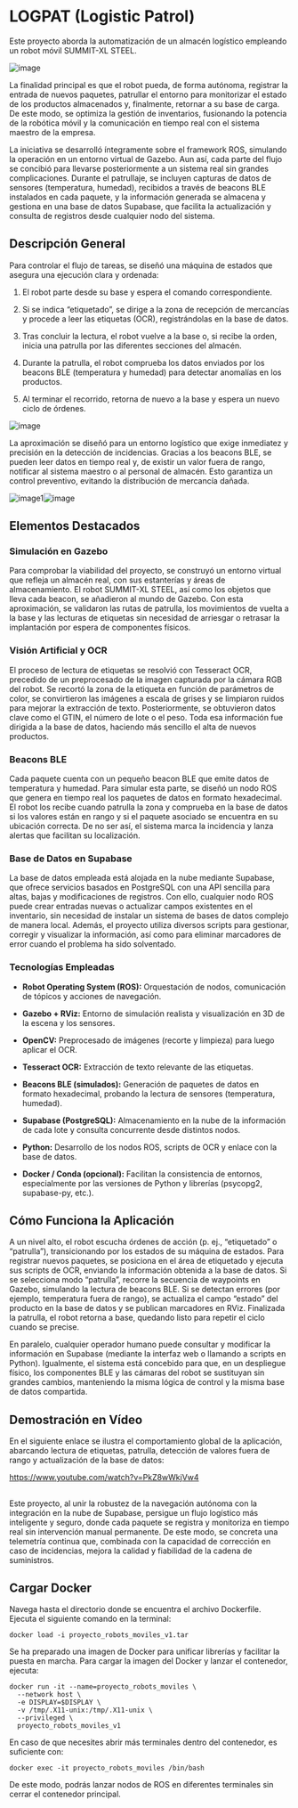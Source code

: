# LOGPAT (Logistic Patrol)
Este proyecto aborda la automatización de un almacén logístico empleando un robot móvil SUMMIT-XL STEEL. 

![image](https://github.com/user-attachments/assets/fa293287-b242-4665-8197-886c804cda9c)

La finalidad principal es que el robot pueda, de forma autónoma, registrar la entrada de nuevos paquetes, patrullar el entorno para monitorizar el estado de los productos almacenados y, finalmente, retornar a su base de carga. De este modo, se optimiza la gestión de inventarios, fusionando la potencia de la robótica móvil y la comunicación en tiempo real con el sistema maestro de la empresa.

La iniciativa se desarrolló íntegramente sobre el framework ROS, simulando la operación en un entorno virtual de Gazebo. Aun así, cada parte del flujo se concibió para llevarse posteriormente a un sistema real sin grandes complicaciones. Durante el patrullaje, se incluyen capturas de datos de sensores (temperatura, humedad), recibidos a través de beacons BLE instalados en cada paquete, y la información generada se almacena y gestiona en una base de datos Supabase, que facilita la actualización y consulta de registros desde cualquier nodo del sistema.

## Descripción General
Para controlar el flujo de tareas, se diseñó una máquina de estados que asegura una ejecución clara y ordenada:

1. El robot parte desde su base y espera el comando correspondiente.

2. Si se indica “etiquetado”, se dirige a la zona de recepción de mercancías y procede a leer las etiquetas (OCR), registrándolas en la base de datos.

3. Tras concluir la lectura, el robot vuelve a la base o, si recibe la orden, inicia una patrulla por las diferentes secciones del almacén.

4. Durante la patrulla, el robot comprueba los datos enviados por los beacons BLE (temperatura y humedad) para detectar anomalías en los productos.

5. Al terminar el recorrido, retorna de nuevo a la base y espera un nuevo ciclo de órdenes.

![image](https://github.com/user-attachments/assets/440b8f15-ba14-4635-bce5-763486ab7ab0)

La aproximación se diseñó para un entorno logístico que exige inmediatez y precisión en la detección de incidencias. Gracias a los beacons BLE, se pueden leer datos en tiempo real y, de existir un valor fuera de rango, notificar al sistema maestro o al personal de almacén. Esto garantiza un control preventivo, evitando la distribución de mercancía dañada.

![image1](https://github.com/user-attachments/assets/71e12f5b-65c6-42db-8804-913a17ce8517)![image](https://github.com/user-attachments/assets/94742cd2-1938-49bb-a43c-479749829261)

## Elementos Destacados
### Simulación en Gazebo
Para comprobar la viabilidad del proyecto, se construyó un entorno virtual que refleja un almacén real, con sus estanterías y áreas de almacenamiento. El robot SUMMIT-XL STEEL, así como los objetos que lleva cada beacon, se añadieron al mundo de Gazebo. Con esta aproximación, se validaron las rutas de patrulla, los movimientos de vuelta a la base y las lecturas de etiquetas sin necesidad de arriesgar o retrasar la implantación por espera de componentes físicos.

### Visión Artificial y OCR
El proceso de lectura de etiquetas se resolvió con Tesseract OCR, precedido de un preprocesado de la imagen capturada por la cámara RGB del robot. Se recortó la zona de la etiqueta en función de parámetros de color, se convirtieron las imágenes a escala de grises y se limpiaron ruidos para mejorar la extracción de texto. Posteriormente, se obtuvieron datos clave como el GTIN, el número de lote o el peso. Toda esa información fue dirigida a la base de datos, haciendo más sencillo el alta de nuevos productos.

### Beacons BLE
Cada paquete cuenta con un pequeño beacon BLE que emite datos de temperatura y humedad. Para simular esta parte, se diseñó un nodo ROS que genera en tiempo real los paquetes de datos en formato hexadecimal. El robot los recibe cuando patrulla la zona y comprueba en la base de datos si los valores están en rango y si el paquete asociado se encuentra en su ubicación correcta. De no ser así, el sistema marca la incidencia y lanza alertas que facilitan su localización.

### Base de Datos en Supabase
La base de datos empleada está alojada en la nube mediante Supabase, que ofrece servicios basados en PostgreSQL con una API sencilla para altas, bajas y modificaciones de registros. Con ello, cualquier nodo ROS puede crear entradas nuevas o actualizar campos existentes en el inventario, sin necesidad de instalar un sistema de bases de datos complejo de manera local. Además, el proyecto utiliza diversos scripts para gestionar, corregir y visualizar la información, así como para eliminar marcadores de error cuando el problema ha sido solventado.

### Tecnologías Empleadas
- **Robot Operating System (ROS):** Orquestación de nodos, comunicación de tópicos y acciones de navegación.

- **Gazebo + RViz:** Entorno de simulación realista y visualización en 3D de la escena y los sensores.

- **OpenCV:** Preprocesado de imágenes (recorte y limpieza) para luego aplicar el OCR.

- **Tesseract OCR:** Extracción de texto relevante de las etiquetas.

- **Beacons BLE (simulados):** Generación de paquetes de datos en formato hexadecimal, probando la lectura de sensores (temperatura, humedad).

- **Supabase (PostgreSQL):** Almacenamiento en la nube de la información de cada lote y consulta concurrente desde distintos nodos.

- **Python:** Desarrollo de los nodos ROS, scripts de OCR y enlace con la base de datos.

- **Docker / Conda (opcional):** Facilitan la consistencia de entornos, especialmente por las versiones de Python y librerías (psycopg2, supabase-py, etc.).

## Cómo Funciona la Aplicación
A un nivel alto, el robot escucha órdenes de acción (p. ej., “etiquetado” o “patrulla”), transicionando por los estados de su máquina de estados. Para registrar nuevos paquetes, se posiciona en el área de etiquetado y ejecuta sus scripts de OCR, enviando la información obtenida a la base de datos. Si se selecciona modo “patrulla”, recorre la secuencia de waypoints en Gazebo, simulando la lectura de beacons BLE. Si se detectan errores (por ejemplo, temperatura fuera de rango), se actualiza el campo “estado” del producto en la base de datos y se publican marcadores en RViz. Finalizada la patrulla, el robot retorna a base, quedando listo para repetir el ciclo cuando se precise.

En paralelo, cualquier operador humano puede consultar y modificar la información en Supabase (mediante la interfaz web o llamando a scripts en Python). Igualmente, el sistema está concebido para que, en un despliegue físico, los componentes BLE y las cámaras del robot se sustituyan sin grandes cambios, manteniendo la misma lógica de control y la misma base de datos compartida.

## Demostración en Vídeo
En el siguiente enlace se ilustra el comportamiento global de la aplicación, abarcando lectura de etiquetas, patrulla, detección de valores fuera de rango y actualización de la base de datos:

https://www.youtube.com/watch?v=PkZ8wWkjVw4

##
Este proyecto, al unir la robustez de la navegación autónoma con la integración en la nube de Supabase, persigue un flujo logístico más inteligente y seguro, donde cada paquete se registra y monitoriza en tiempo real sin intervención manual permanente. De este modo, se concreta una telemetría continua que, combinada con la capacidad de corrección en caso de incidencias, mejora la calidad y fiabilidad de la cadena de suministros.

## Cargar Docker

Navega hasta el directorio donde se encuentra el archivo Dockerfile. Ejecuta el
siguiente comando en la terminal:
```
docker load -i proyecto_robots_moviles_v1.tar
```

Se ha preparado una imagen de Docker para unificar librerías y facilitar la puesta en marcha. Para cargar la imagen del Docker y lanzar el contenedor, ejecuta:
```
docker run -it --name=proyecto_robots_moviles \
  --network host \
  -e DISPLAY=$DISPLAY \
  -v /tmp/.X11-unix:/tmp/.X11-unix \
  --privileged \
  proyecto_robots_moviles_v1
```
En caso de que necesites abrir más terminales dentro del contenedor, es suficiente con:
```
docker exec -it proyecto_robots_moviles /bin/bash
```

De este modo, podrás lanzar nodos de ROS en diferentes terminales sin cerrar el contenedor principal.
